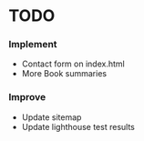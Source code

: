 # TODO

### Implement
* Contact form on index.html
* More Book summaries

### Improve
* Update sitemap
* Update lighthouse test results